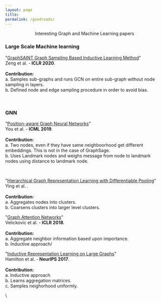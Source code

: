 ```yaml
---
layout: page
title: 
permalink: /goodreads/
---
```



<p align="center">
Interesting Graph and Machine Learning papers
</p>

### Large Scale Machine learning

"[GraphSAINT Graph Sampling Based Inductive Learning Method](www.openreview.net/pdf?id=BJe8pkHFwS)"
<br>           Zeng et al. -<b> ICLR 2020</b>.
 <br><br>
  <b>Contribution:</b>
  <br>       a. Samples sub-graphs and runs GCN on entire sub-graph without node sampling in layers.
<br>         b. Defined node and edge sampling procedure in order to avoid bias.
  
<br>

### GNN

"[Position-aware Graph Neural Networks](https://arxiv.org/pdf/1906.04817.pdf)"
<br>           You et al. -<b> ICML 2019</b>.
 <br><br>
  <b>Contribution:</b>
  <br>       a. Two nodes, even if they have same neighboorhood get different embeddings. This is not in the case of GraphSage.
<br>         b. Uses Landmark nodes and weighs message from node to landmark nodes using distance to landmark node.
  
<br>

 "[Hierarchical Graph Representation Learning with Differentiable Pooling](https://arxiv.org/pdf/1806.08804.pdf)"
<br>           Ying et al. <b></b>.
 <br><br>
  <b>Contribution:</b>
  <br>       a. Aggregates nodes into clusters.
<br>         b. Coarsens clusters into larger level clusters.
  

"[Graph Attention Networks](https://arxiv.org/pdf/1710.10903.pdf)"
<br>           Velickovic et al. -<b> ICLR 2018</b>.
 <br><br>
  <b>Contribution:</b>
  <br>       a. Aggregate neighbor information based upon importance.
<br>         b. Inductive approach/
  
  
  
"[Inductive Representation Learning on Large Graphs](https://arxiv.org/pdf/1706.02216.pdf)"
<br>           Hamilton et al. -<b> NeurIPS 2017</b>.
 <br><br>
  <b>Contribution:</b>
  <br>       a. Inductive approach
<br>         b. Learns aggregation matrices.
<br>         c. Samples neighorhood uniformly.

\
  
